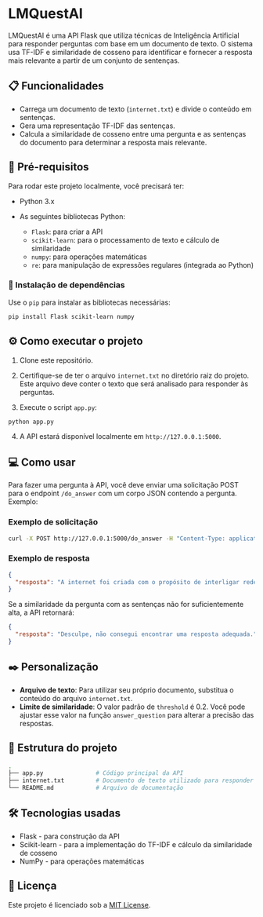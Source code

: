 # LMQuestAI

LMQuestAI é uma API Flask que utiliza técnicas de Inteligência Artificial para responder perguntas com base em um documento de texto. O sistema usa TF-IDF e similaridade de cosseno para identificar e fornecer a resposta mais relevante a partir de um conjunto de sentenças.

## :clipboard: Funcionalidades

- Carrega um documento de texto (`internet.txt`) e divide o conteúdo em sentenças.
- Gera uma representação TF-IDF das sentenças.
- Calcula a similaridade de cosseno entre uma pergunta e as sentenças do documento para determinar a resposta mais relevante.

## :book: Pré-requisitos

Para rodar este projeto localmente, você precisará ter:

- Python 3.x
- As seguintes bibliotecas Python:

  - `Flask`: para criar a API
  - `scikit-learn`: para o processamento de texto e cálculo de similaridade
  - `numpy`: para operações matemáticas
  - `re`: para manipulação de expressões regulares (integrada ao Python)

### :electric_plug: Instalação de dependências

Use o `pip` para instalar as bibliotecas necessárias:

```bash
pip install Flask scikit-learn numpy
```

## :gear: Como executar o projeto

1. Clone este repositório.

2. Certifique-se de ter o arquivo `internet.txt` no diretório raiz do projeto. Este arquivo deve conter o texto que será analisado para responder às perguntas.

3. Execute o script `app.py`:

```bash
python app.py
```

4. A API estará disponível localmente em `http://127.0.0.1:5000`.

## :computer: Como usar

Para fazer uma pergunta à API, você deve enviar uma solicitação POST para o endpoint `/do_answer` com um corpo JSON contendo a pergunta. Exemplo:

### Exemplo de solicitação

```bash
curl -X POST http://127.0.0.1:5000/do_answer -H "Content-Type: application/json" -d '{"pergunta": "Qual é o propósito da internet?"}'
```

### Exemplo de resposta

```json
{
  "resposta": "A internet foi criada com o propósito de interligar redes."
}
```

Se a similaridade da pergunta com as sentenças não for suficientemente alta, a API retornará:

```json
{
  "resposta": "Desculpe, não consegui encontrar uma resposta adequada."
}
```

## :black_nib: Personalização

- **Arquivo de texto**: Para utilizar seu próprio documento, substitua o conteúdo do arquivo `internet.txt`.
- **Limite de similaridade**: O valor padrão de `threshold` é 0.2. Você pode ajustar esse valor na função `answer_question` para alterar a precisão das respostas.

## :file_folder: Estrutura do projeto

```bash
.
├── app.py               # Código principal da API
├── internet.txt         # Documento de texto utilizado para responder às perguntas
└── README.md            # Arquivo de documentação
```

## :hammer_and_wrench: Tecnologias usadas

- Flask - para construção da API
- Scikit-learn - para a implementação do TF-IDF e cálculo da similaridade de cosseno
- NumPy - para operações matemáticas

## :page_with_curl: Licença

Este projeto é licenciado sob a [MIT License](LICENSE).
